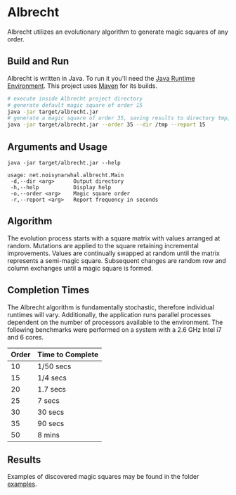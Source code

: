 # Albrecht

Albrecht utilizes an evolutionary algorithm to generate magic squares of any order.



## Build and Run

Albrecht is written in Java. To run it you'll need the [Java Runtime Environment](https://java.com/en/download/). This project uses [Maven](https://maven.apache.org/install.html) for its builds.

```bash
# execute inside Albrecht project directory
# generate default magic square of order 15
java -jar target/albrecht.jar 
# generate a magic square of order 35, saving results to directory tmp, with a status report every 15 secs
java -jar target/albrecht.jar --order 35 --dir /tmp --report 15
```



## Arguments and Usage

```
java -jar target/albrecht.jar --help

usage: net.noisynarwhal.albrecht.Main
 -d,--dir <arg>      Output directory
 -h,--help           Display help
 -o,--order <arg>    Magic square order
 -r,--report <arg>   Report frequency in seconds
```



## Algorithm

The evolution process starts with a square matrix with values arranged at random. Mutations are applied to the square retaining incremental improvements. Values are continually swapped at random until the matrix represents a semi-magic square. Subsequent changes are random row and column exchanges until a magic square is formed.

 

## Completion Times

The Albrecht algorithm is fundamentally stochastic, therefore individual runtimes will vary. Additionally, the application runs parallel processes dependent on the number of processors available to the environment. The following benchmarks were performed on a system with a 2.6 GHz Intel i7 and 6 cores.

| Order | Time to Complete |
| ----- | ---------------- |
| 10    | 1/50 secs        |
| 15    | 1/4 secs         |
| 20    | 1.7 secs         |
| 25    | 7 secs           |
| 30    | 30 secs          |
| 35    | 90 secs          |
| 50    | 8 mins           |



## Results

Examples of discovered magic squares may be found in the folder [examples](https://github.com/david-ta-ming/Albrecht/tree/main/examples).
